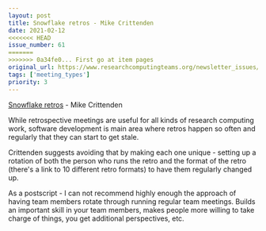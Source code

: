 ```yaml
---
layout: post
title: Snowflake retros - Mike Crittenden
date: 2021-02-12
<<<<<<< HEAD
issue_number: 61
=======
>>>>>>> 0a34fe0... First go at item pages
original_url: https://www.researchcomputingteams.org/newsletter_issues/0061
tags: ['meeting_types']
priority: 3
---
```


<!-- markdownlint-disable MD033 -->
<!-- markdownlint-disable MD041 -->
<!-- markdownlint-disable MD049 -->

[Snowflake retros](https://critter.blog/2021/02/03/snowflake-retros/) - Mike Crittenden

While retrospective meetings are useful for all kinds of research computing work, software development is main area where retros happen so often and regularly that they can start to get stale.

Crittenden suggests avoiding that by making each one unique - setting up a rotation of both the person who runs the retro and the format of the retro (there's a link to 10 different retro formats) to have them regularly changed up.

As a postscript - I can not recommend highly enough the approach of having team members rotate through running regular team meetings. Builds an important skill in your team members, makes people more willing to take charge of things, you get additional perspectives, etc.

